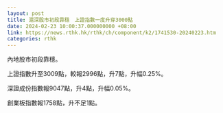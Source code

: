 ```yaml
---
layout: post
title: 滬深股市初段靠穩　上證指數一度升穿3000點
date: 2024-02-23 10:00:37.000000000 +08:00
link: https://news.rthk.hk/rthk/ch/component/k2/1741530-20240223.htm
categories: rthk
---
```


內地股市初段靠穩。

上證指數升至3009點，較報2996點，升7點，升幅0.25%。

深證成份指數報9047點，升4點，升幅0.05%。

創業板指數報1758點，升不足1點。
